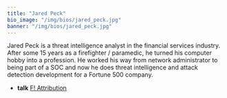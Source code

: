 ```yaml
---
title: "Jared Peck"
bio_image: "/img/bios/jared_peck.jpg"
banner: "/img/bios/jared_peck.jpg"
---
```


Jared Peck is a threat intelligence analyst in the financial services industry. After some 15 years as a firefighter / paramedic, he turned his computer hobby into a profession. He worked his way from network administrator to being part of a SOC and now he does threat intelligence and attack detection development for a Fortune 500 company.

* **talk** [F! Attribution](/talks/f_attribution)
